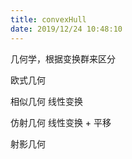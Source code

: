 ```yaml
---
title: convexHull
date: 2019/12/24 10:48:10
---
```


<!-- more -->

几何学，根据变换群来区分

欧式几何

相似几何 线性变换

仿射几何 线性变换 + 平移

射影几何
